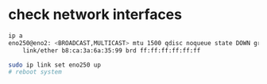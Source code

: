 # check network interfaces

```bash
ip a
eno250@eno2: <BROADCAST,MULTICAST> mtu 1500 qdisc noqueue state DOWN group default qlen 1000
    link/ether b8:ca:3a:6a:35:99 brd ff:ff:ff:ff:ff:ff

sudo ip link set eno250 up
# reboot system    
```

